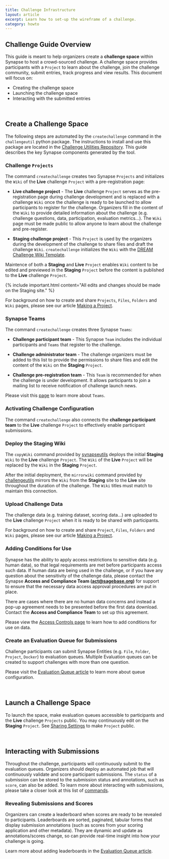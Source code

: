 ```yaml
---
title: Challenge Infrastructure
layout: article
excerpt: Learn how to set-up the wireframe of a challenge. 
category: howto
---
```



## Challenge Guide Overview

This guide is meant to help organizers create a **challenge space** within Synapse to host a crowd-sourced challenge. A challenge space provides participants with a `Project` to learn about the challenge, join the challenge community, submit entries, track progress and view results.  This document will focus on:

* Creating the challenge space
* Launching the challenge space
* Interacting with the submitted entries

<br/>

## Create a Challenge Space

The following steps are automated by the `createchallenge` command in the `challengeutil` python package.  The instructions to install and use this package are located in the [Challenge Utilities Repository](https://github.com/Sage-Bionetworks/challengeutils). This guide describes the key Synapse components generated by the tool.


### Challenge `Projects`

The command `createchallenge` creates two Synapse `Projects` and initializes the `Wiki` of the **Live** challenge `Project` with a pre-registration page:

- **Live challenge project** - The **Live** challenge `Project` serves as the pre-registration page during challenge development and is replaced with a challenge `Wiki` once the challenge is ready to be launched to allow participants to register for the challenge.  Organizers fill in the content of the `Wiki` to provide detailed information about the challenge (e.g. challenge questions, data, participation, evaluation metrics...). The `Wiki` page must be made public to allow anyone to learn about the challenge and pre-register.

- **Staging challenge project** - This `Project` is used by the organizers during the development of the challenge to share files and draft the challenge `Wiki`. `createchallenge` initializes the `Wiki` with the [DREAM Challenge Wiki Template](https://www.synapse.org/#!Synapse:syn18058986/wiki/). 

Maintence of both a **Staging** and **Live** `Project` enables `Wiki` content to be edited and previewed in the **Staging** `Project` before the content is published to the **Live** challenge `Project`.

{% include important.html content="All edits and changes should be made on the Staging site." %}

For background on how to create and share `Projects`, `Files`, `Folders` and `Wiki` pages, please see our article [Making a Project](/articles/making_a_project.html).


### Synapse Teams

The command `createchallenge` creates three Synapse `Teams`:

* **Challenge participant team** - This Synapse `Team` includes the individual participants and `Teams` that register to the challenge.

* **Challenge administrator team** - The challenge organizers must be added to this list to provide the permissions to share files and edit the content of the `Wiki` on the **Staging** `Project`.

* **Challenge pre-registration team** - This `Team` is recommended for when the challenge is under development.  It allows participants to join a mailing list to receive notification of challenge launch news.

Please visit this [page](/articles/teams.html) to learn more about `Teams`.


### Activating Challenge Configuration

The command `createchallenge` also connects the **challenge participant team** to the **Live** challenge `Project` to effectively enable participant submissions.

### Deploy the Staging Wiki

The `copyWiki` command provided by [synapseutils](https://github.com/Sage-Bionetworks/synapsePythonClient) deploys the initial **Staging** `Wiki` to the **Live** challenge `Project`.  The `Wiki` of the **Live** `Project` will be replaced by the `Wiki` in the **Staging** `Project`.  

After the initial deployment, the `mirrorwiki` command provided by [challengeutils](https://github.com/Sage-Bionetworks/challengeutils) mirrors the `Wiki` from the **Staging** site to the **Live** site throughout the duration of the challenge. The `Wiki` titles must match to maintain this connection.


### Upload Challenge Data

The challenge data (e.g. training dataset, scoring data...) are uploaded to the **Live** challenge `Project` when it is ready to be shared with participants.

For background on how to create and share `Project`, `Files`, `Folders` and `Wiki` pages, please see our article [Making a Project](/articles/making_a_project.html).


### Adding Conditions for Use

Synapse has the ability to apply access restrictions to sensitive data (e.g. human data), so that legal requirements are met before participants access such data. If human data are being used in the challenge, or if you have any question about the sensitivity of the challenge data, please contact the Synapse **Access and Compliance Team (act@sagebase.org)** for support to ensure that the necessary data access approval procedures are put in place. 

There are cases where there are no human data concerns and instead a pop-up agreement needs to be presented before the first data download. Contact the **Access and Compliance Team** to set up this agreement. 

Please view the [Access Controls page](/articles/access_controls.html) to learn how to add conditions for use on data.


### Create an Evaluation Queue for Submissions

Challenge participants can submit Synapse Entities (e.g. `File`, `Folder`, `Project`, `Docker`) to evaluation queues. Multiple Evaluation queues can be created to support challenges with more than one question.

Please visit the [Evaluation Queue article](/articles/evaluation_queues.html) to learn more about queue configuration.

<br/>

## Launch a Challenge Space

To launch the space, make evaluation queues accessible to participants and the **Live** challenge `Projects` public. You may continuously edit on the **Staging** `Project`. See [Sharing Settings](/articles/sharing_settings.html) to make `Project` public. 

<br/>

## Interacting with Submissions

Throughout the challenge, participants will continuously submit to the evaluation queues.  Organizers should deploy an automated job that will continuously validate and score participant submissions.  The `status` of a submission can be stored to the submission status and annotations, such as `score`, can also be added. To learn more about interacting with submissions, please take a closer look at this list of [commands](https://python-docs.synapse.org/build/html/index.html#evaluations).  

### Revealing Submissions and Scores

Organizers can create a leaderboard when scores are ready to be revealed to participants. Leaderboards are sorted, paginated, tabular forms that display submission annotations (such as scores from your scoring application and other metadata). They are dynamic and update as annotations/scores change, so can provide real-time insight into how your challenge is going. 

Learn more about adding leaderboards in the [Evaluation Queue article](/articles/evaluation_queues.html).


